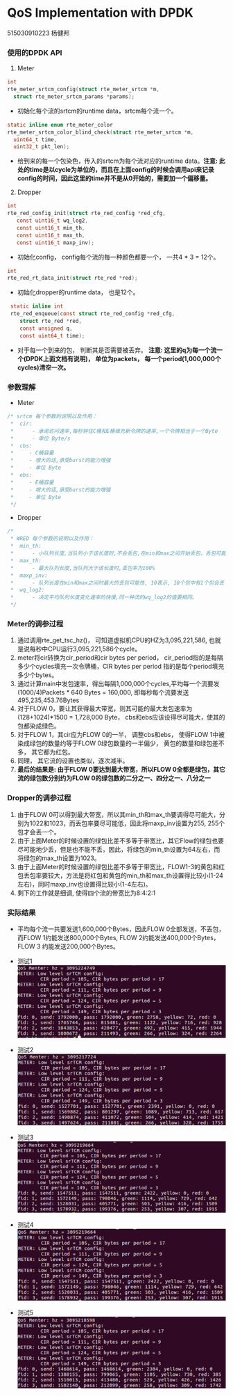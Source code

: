 # QoS Implementation with DPDK

515030910223
杨健邦

### 使用的DPDK API

1. Meter
  ```c
  int
  rte_meter_srtcm_config(struct rte_meter_srtcm *m,
    struct rte_meter_srtcm_params *params); 
  ```
  
  - 初始化每个流的srtcm的runtime data，srtcm每个流一个。
  
  ```c
  static inline enum rte_meter_color
  rte_meter_srtcm_color_blind_check(struct rte_meter_srtcm *m,
    uint64_t time,
    uint32_t pkt_len);
  ```

  - 给到来的每一个包染色，传入的srtcm为每个流对应的runtime data。**注意: 此处的time是以cycle为单位的，而且在上面config的时候会调用api来记录config的时间，因此这里的time并不是从0开始的，需要加一个偏移量。**

2. Dropper
 ```c
 int
 rte_red_config_init(struct rte_red_config *red_cfg,
    const uint16_t wq_log2,
    const uint16_t min_th,
    const uint16_t max_th,
    const uint16_t maxp_inv);
 ```

 - 初始化config， config每个流的每一种颜色都要一个， 一共4 * 3 = 12个。

 ```c
 int
 rte_red_rt_data_init(struct rte_red *red);
 ```

 - 初始化dropper的runtime data， 也是12个。

```c
 static inline int
 rte_red_enqueue(const struct rte_red_config *red_cfg,
    struct rte_red *red,
    const unsigned q,
    const uint64_t time);
```

 - 对于每一个到来的包， 判断其是否需要被丢弃。 **注意: 这里的q为每一个流一个(DPDK上面文档有说明)， 单位为packets， 每一个period(1,000,000个cycles)清空一次。**

### 参数理解
- Meter
```c
/* srtcm 每个参数的说明以及作用：
 *  cir:
 *      - 承诺访问速率,每秒钟往C桶和E桶填充新令牌的速率,一个令牌相当于一个Byte
 *      - 单位 Byte/s
 *  cbs:
 *     - C桶容量
 *     - 增大的话,承受burst的能力增强
 *     - 单位 Byte
 *  ebs:
 *     - E桶容量
 *     - 增大的话,承受burst的能力增强
 *     - 单位 Byte
 */
```

- Dropper
```c
/*
 * WRED 每个参数的说明以及作用：
 *  min_th:
 *      - 小队列长度,当队列小于该长度时,不会丢包,在min和max之间开始丢包，丢包可能性随q增大而增大，最大丢包可能性为maxp
 *  max_th:
 *      - 最大队列长度,当队列大于该长度时,丢包率为100%
 *  maxp_inv:
 *      - 队列长度在min和max之间时最大的丢包可能性, 10表示, 10个包中有1个包会丢
 *  wq_log2:
 *      - 决定平均队列长度变化速率的快慢,同一种流的wq_log2的值要相同。
 */
```

### Meter的调参过程
 1. 通过调用rte_get_tsc_hz()， 可知道虚拟机CPU的HZ为3,095,221,586, 也就是说每秒中CPU运行3,095,221,586个cycle。
 2. meter将cir转换为cir_period和cir bytes per period， cir_period指的是每隔多少个cycles填充一次令牌桶，CIR bytes per period 指的是每个period填充多少个bytes。
 3. 通过计算main中发包速率，得出每隔1,000,000个cycles,平均每一个流要发(1000/4)Packets * 640 Bytes = 160,000, 即每秒每个流要发送495,235,453.76Bytes
 4. 对于FLOW 0，要让其获得最大带宽，则其可能的最大发包速率为(128+1024)*1500 = 1,728,000 Byte， cbs和ebs应该设得尽可能大，使其的包都染成绿色。
 5. 对于FLOW 1，其cir应为FLOW 0的一半， 调整cbs和ebs， 使得FLOW 1中被染成绿包的数量约等于FLOW 0绿包数量的一半偏少， 黄包的数量和绿包差不多， 其它都为红包。
 6. 同理， 其它流的设置也类似，逐次减半。
 7. **最后的结果是: 由于FLOW 0要达到最大带宽，所以FLOW 0全都是绿包，其它流的绿包数分别约为FLOW 0的绿包数的二分之一、四分之一、八分之一**

### Dropper的调参过程
 1. 由于FLOW 0可以得到最大带宽，所以其min_th和max_th要调得尽可能大，分别为1022和1023，而丢包率要尽可能低，因此将maxp_inv设置为255, 255个包才会丢一个。
 2. 由于上面Meter的时候设置的绿包比差不多等于带宽比，其它Flow的绿包也要尽可能地少丢，但是也不能不丢，因此，将绿包的min_th设置为64左右，而将绿包的max_th设置为1023。
 3. 由于上面Meter的时候设置的绿包比差不多等于带宽比，FLOW1-3的黄包和红包丢包率要较大，方法是将红包和黄包的min_th和max_th设置得比较小(1-24左右)，同时maxp_inv也设置得比较小(1-4左右)。
 4. 剩下的工作就是细调, 使得四个流的带宽比为8:4:2:1

### 实际结果
- 平均每个流一共要发送1,600,000个Bytes，因此FLOW 0全部发送，不丢包，而FLOW 1约能发送800,000个Bytes, FLOW 2约能发送400,000个Bytes，FLOW 3 约能发送200,000个Bytes。


- 测试1
![Test1](test1.png)


- 测试2
![Test2](test2.png)


- 测试3
![Test3](test3.png)


- 测试4
![Test4](test4.png)


- 测试5
![Test5](test5.png)

